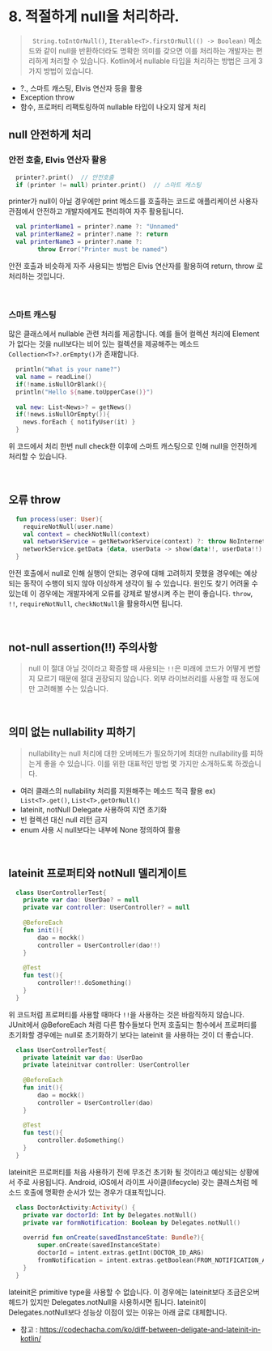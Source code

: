 # 8. 적절하게 null을 처리하라.

> &nbsp; ``String.toIntOrNull()``, ``Iterable<T>.firstOrNull(() -> Boolean)`` 메소드와 같이 null을 반환하더라도 명확한 의미를 갖으면 이를 처리하는 개발자는 편리하게 처리할 수 있습니다. Kotlin에서 nullable 타입을 처리하는 방법은 크게 3가지 방법이 있습니다.
  - ?., 스마트 캐스팅,  Elvis 연산자 등을 활용
  - Exception throw
  - 함수, 프로퍼티 리팩토링하여 nullable 타입이 나오지 않게 처리

## null 안전하게 처리

### 안전 호출,  Elvis 연산자 활용  
```kotlin
  printer?.print()	// 안전호출
  if (printer != null) printer.print()	// 스마트 캐스팅
```
printer가 null이 아닐 경우에만 print 메소드를 호출하는 코드로 애플리케이션 사용자 관점에서 안전하고 개발자에게도 편리하여 자주 활용됩니다.

```kotlin
  val printerName1 = printer?.name ?: "Unnamed"
  val printerName2 = printer?.name ?: return
  val printerName3 = printer?.name ?:
  		throw Error("Printer must be named")
```
안전 호출과 비슷하게 자주 사용되는 방법은 Elvis 연산자를 활용하여 return, throw 로  처리하는 것입니다.
  
<br>

### 스마트 캐스팅
많은 클래스에서 nullable 관련 처리를 제공합니다. 예를 들어 컬렉션 처리에 Element가 없다는 것을  null보다는 비어 있는 컬렉션을 제공해주는 메소드``Collection<T>?.orEmpty()``가 존재합니다.
```kotlin
  println("What is your name?")
  val name = readLine()
  if(!name.isNullOrBlank(){
  println("Hello ${name.toUpperCase()}")
  
  val new: List<News>? = getNews()
  if(!news.isNullOrEmpty()){
  	news.forEach { notifyUser(it) }
  }
```
위 코드에서  처리 한번 null check한 이후에 스마트 캐스팅으로 인해 null을 안전하게 처리할 수 있습니다.
  
<br>

## 오류 throw
```kotlin
  fun process(user: User){
  	requireNotNull(user.name)
  	val context = checkNotNull(context)
  	val networkService = getNetworkService(context) ?: throw NoInternetConnection()
  	networkService.getData {data, userData -> show(data!!, userData!!)
  }
```
안전 호출에서 null로 인해 실행이 안되는 경우에 대해 고려하지 못했을 경우에는 예상되는 동작이 수행이 되지 않아 이상하게 생각이 될 수 있습니다. 원인도 찾기 어려울 수 있는데 이 경우에는 개발자에게 오류를 강제로 발생시켜 주는 편이 좋습니다. ``throw``,   ``!!``, ``requireNotNull``, ``checkNotNull``을 활용하시면 됩니다.  
  
<br>

## not-null assertion(!!) 주의사항
> null 이 절대 아닐 것이라고 확증할 때 사용되는 ``!!``은 미래에 코드가 어떻게  변할지 모르기 때문에 절대 권장되지 않습니다. 외부 라이브러리를 사용할 때 정도에만 고려해볼 수는  있습니다.
  
<br>

## 의미 없는 nullability 피하기
> nullability는 null 처리에 대한 오버헤드가 필요하기에 최대한 nullability를 피하는게 좋을 수 있습니다. 이를 위한 대표적인 방법 몇 가지만 소개하도록 하겠습니다.
  - 여러 클래스의 nullability 처리를 지원해주는 메소드 적극 활용
  ex) ``List<T>.get()``, ``List<T>,getOrNull()``
  - lateinit, notNull Delegate 사용하여 지연 초기화
  - 빈 컬렉션 대신 null 리턴 금지
  - enum 사용 시 null보다는 내부에 None 정의하여 활용
  
<br>

## lateinit 프로퍼티와 notNull 델리게이트
```kotlin
  class UserControllerTest{
  	private var dao: UserDao? = null
  	private var controller: UserController? = null
  
  	@BeforeEach
  	fun init(){
  		dao = mockk()
  		controller = UserController(dao!!)
  	}
  
  	@Test
  	fun test(){
  		controller!!.doSomething()
  	}
  }
```
위 코드처럼 프로퍼티를 사용할 때마다 ``!!``을 사용하는 것은 바람직하지 않습니다. JUnit에서 @BeforeEach 처럼 다른 함수들보다 먼저 호출되는 함수에서 프로퍼티를 초기화할 경우에는 null로 초기화하기 보다는 lateinit  을 사용하는 것이 더 좋습니다.
<br>

```kotlin
  class UserControllerTest{
  	private lateinit var dao: UserDao
  	private lateinitvar controller: UserController
  
  	@BeforeEach
  	fun init(){
  		dao = mockk()
  		controller = UserController(dao)
  	}
  
  	@Test
  	fun test(){
  		controller.doSomething()
  	}
  }
```
lateinit은 프로퍼티를 처음 사용하기 전에 무조건 초기화 될 것이라고  예상되는  상황에서 주로 사용됩니다. Android, iOS에서 라이프 사이클(lifecycle) 갖는 클래스처럼 메소드 호출에 명확한 순서가 있는 경우가 대표적입니다. 
  
```kotlin
  class DoctorActivity:Activity() {
  	private var doctorId: Int by Delegates.notNull()
  	private var formNotification: Boolean by Delegates.notNull()
  	
  	overrid fun onCreate(savedInstanceState: Bundle?){
  		super.onCreate(savedInstanceState)
  		doctorId = intent.extras.getInt(DOCTOR_ID_ARG)
  		fromNotification = intent.extras.getBoolean(FROM_NOTIFICATION_ARG)
  	}
  }
```
lateinit은 primitive type을 사용할 수 없습니다. 이 경우에는 lateinit보다 조금은오버헤드가 있지만 Delegates.notNull을 사용하시면 됩니다. lateinit이 Delegates.notNull보다 성능상 이점이 있는 이유는 아래 글로 대체합니다.
  
- 참고 : https://codechacha.com/ko/diff-between-deligate-and-lateinit-in-kotlin/


